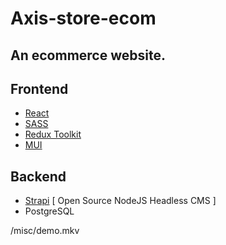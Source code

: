# Axis-store-ecom

## An ecommerce website.

## Frontend
- [React](https://react.dev/)
- [SASS](https://sass-lang.com/)
- [Redux Toolkit](https://redux-toolkit.js.org/)
- [MUI](https://mui.com/)

## Backend
- [Strapi](https://strapi.io/) [ Open Source NodeJS Headless CMS ]
- PostgreSQL

/misc/demo.mkv
